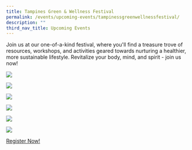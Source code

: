 ```yaml
---
title: Tampines Green & Wellness Festival
permalink: /events/upcoming-events/tampinessgreenwellnessfestival/
description: ""
third_nav_title: Upcoming Events
---
```

Join us at our one-of-a-kind festival, where you'll find a treasure trove of resources, workshops, and activities geared towards nurturing a healthier, more sustainable lifestyle. Revitalize your body, mind, and spirit - join us now!

![](/images/tampines%20green%20&%20wellness%20kv.jpg)

![](/images/Events/mental%20wellness%20forum%20programme.png)

![](/images/workshops.png)

![](/images/Events/Booth%20partners%205.png)

![](/images/Events/Booth%20partners%206.png)

![](/images/Events/Booth%20partners%207.png)


[Register Now!](https://form.gov.sg/64f04edbd3a7090012fa86ca)